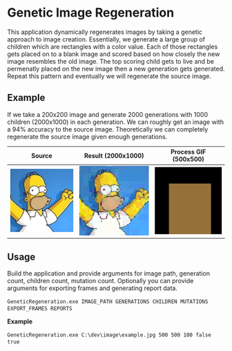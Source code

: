 # Genetic Image Regeneration
This application dynamically regenerates images by taking a genetic approach to image creation. Essentially, we generate a large group of children which are rectangles with a color value. Each of those rectangles gets placed on to a blank image and scored based on how closely the new image resembles the old image. The top scoring child gets to live and be permenatly placed on the new image then a new generation gets generated. Repeat this pattern and eventually we will regenerate the source image.

## Example
If we take a 200x200 image and generate 2000 generations with 1000 children (2000x1000) in each generation. We can roughly get an image with a 94% accuracy to the source image. Theoretically we can completely regenerate the source image given enough generations.

| Source             |  Result (2000x1000) | Process GIF (500x500) |
:-------------------------:|:-------------------------:|:-------------------------:|
![Source Image](https://github.com/Karrotts/GeneticRegeneration/blob/main/imgs/test.jpg "Source Image of Homer Simpson")  |  ![Result Image](https://github.com/Karrotts/GeneticRegeneration/blob/main/imgs/output.png "Result Image of Homer Simpson") | ![Result Image](https://github.com/Karrotts/GeneticRegeneration/blob/main/imgs/process.gif "Result Image of Homer Simpson")

## Usage 
Build the application and provide arguments for image path, generation count, children count, mutation count. Optionally you can provide arguments for exporting frames and generating report data.
```
GeneticRegeneration.exe IMAGE_PATH GENERATIONS CHILDREN MUTATIONS EXPORT_FRAMES REPORTS
```
**Example**
```
GeneticRegeneration.exe C:\dev\image\example.jpg 500 500 100 false true
```
